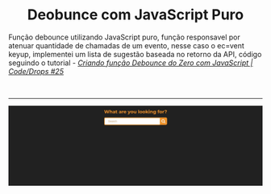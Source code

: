 # <center> Deobunce com JavaScript Puro </center>

Função debounce utilizando JavaScript puro, função responsavel por atenuar quantidade de chamadas de um evento, nesse caso o ec=vent keyup, implementei um lista de sugestão baseada no retorno da API, código seguindo o tutorial - [_Criando função Debounce do Zero com JavaScript | Code/Drops #25_](https://www.youtube.com/watch?v=OyTPNNIy3pc&list=PL85ITvJ7FLoifcDIBeuuAhh4_799RZaSc&index=22&ab_channel=Rocketseat)

</br> <hr>

![debounce gif](./.github/debounce.gif)
